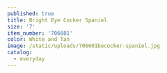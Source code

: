 ```yaml
---
published: true
title: Bright Eye Cocker Spaniel
size: '7'
item_number: '706601'
color: White and Tan
image: /static/uploads/706601becocker-spaniel.jpg
catalog:
  - everyday
---
```


